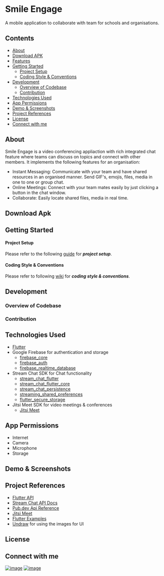# Smile Engage

A mobile application to collaborate with team for schools and organisations.

## Contents
- [About](https://github.com/payalmangla17/smile_engage/#about)
- [Download APK](https://github.com/payalmangla17/smile_engage/#download_apk)
- [Features](https://github.com/payalmangla17/smile_engage/#features)
- [Getting Started](https://github.com/payalmangla17/smile_engage/#getting_started)
    - [Project Setup](https://github.com/payalmangla17/smile_engage/#started)
    - [Coding Style & Conventions](https://github.com/payalmangla17/smile_engage/#coding_style)
- [Development](https://github.com/payalmangla17/smile_engage/#development)
    - [Overview of Codebase](https://github.com/payalmangla17/smile_engage/#codebase)
    - [Contribution](https://github.com/payalmangla17/smile_engage/#contribution)
- [Technologies Used](https://github.com/payalmangla17/smile_engage/#tech_used)
- [App Permissions](https://github.com/payalmangla17/smile_engage/#permissions)
- [Demo & Screenshots](https://github.com/payalmangla17/smile_engage/#demo)
- [Project References](https://github.com/payalmangla17/smile_engage/#references)
- [License](https://github.com/payalmangla17/smile_engage/#license)
- [Connect with me](https://github.com/payalmangla17/smile_engage/#profile)

## About

Smile Engage is a video conferencing appliaction with rich integrated chat feature where teams can discuss on topics and connect with other members.
It implements the following features for an organisation:
  - Instant Messaging:
    Communicate with your team and have shared resources in an organised manner. Send GIF's, emojis, files, media in one to one or group chat.
  - Online Meetings:
    Connect with your team mates easily by just clicking a button in the chat window.
  - Collaborate:
    Easily locate shared files, media in real time.
    
## Download Apk
## Getting Started
#### Project Setup
Please refer to the following [guide](https://github.com/payalmangla17/smile_engage/wiki) for **_project setup_**.
#### Coding Style & Conventions
Please refer to following [wiki](https://github.com/payalmangla17/smile_engage/wiki/#coding) for **_coding style & conventions_**.

## Development
### Overview of Codebase
### Contribution

## Technologies Used
- [Flutter](https://flutter.dev/)
- Google Firebase for authentication and storage
    - [firebase_core](https://pub.dev/packages/firebase_core)
    - [firebase_auth](https://pub.dev/packages/firebase_auth)
    - [firebase_realtime_database](https://pub.dev/packages/firebase_database)
- Stream Chat SDK for Chat functionality
    - [stream_chat_flutter](https://pub.dev/packages/stream_chat_flutter)
    - [stream_chat_flutter_core](https://pub.dev/packages/stream_chat_flutter_core)
    - [stream_chat_persistence](https://pub.dev/packages/stream_chat_persistence)
    - [streaming_shared_preferences](https://pub.dev/packages/streaming_shared_preferences)
    - [flutter_secure_storage](https://pub.dev/packages/flutter_secure_storage)
- Jitsi Meet SDK for video meetings & conferences
    - [Jitsi Meet](https://pub.dev/packages/jitsi_meet)

## App Permissions
- Internet
- Camera
- Microphone
- Storage

## Demo & Screenshots

## Project References
- [Flutter API](https://api.flutter.dev/index.html)
- [Stream Chat API Docs](https://getstream.io/chat/docs/flutter-dart/)
- [Pub.dev Api Reference](https://pub.dev/)
- [Jitsi Meet](https://pub.dev/packages/jitsi_meet)
- [Flutter Examples](https://github.com/GetStream/flutter-samples)
- [Undraw](https://undraw.co/) for using the images for UI

## License

## Connect with me
[![image](https://img.shields.io/badge/LinkedIn-0077B5?style=for-the-badge&logo=linkedin&logoColor=white)](https://www.linkedin.com/in/payal-mangla/) [![image](https://img.shields.io/badge/GitHub-100000?style=for-the-badge&logo=github&logoColor=white)](https://github.com/payalmangla17)



  

